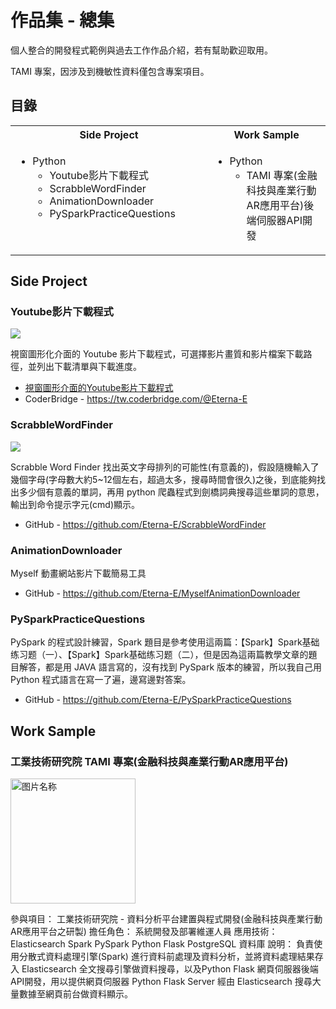 # 作品集 - 總集

個人整合的開發程式範例與過去工作作品介紹，若有幫助歡迎取用。

TAMI 專案，因涉及到機敏性資料僅包含專案項目。

## 目錄

<table>
       <tr>
            <th>Side Project</th>
            <th>Work Sample</th>
        </tr>
        <tr>
            <td valign="top" width="450">
                <ul>
<!--                     <li>Tunffli-智慧家居系統 -->
<!--                     </li> -->
                    <li>Python
                        <ul>
                            <li>Youtube影片下載程式</li>
                            <li>ScrabbleWordFinder</li>
                            <li>AnimationDownloader</li>
                            <li>PySparkPracticeQuestions</li>
                        </ul>
                    </li>
                </ul>
            </td>
            <td valign="top" width="450">
                <ul>
<!--                     <li>WiNet-無線環境監控系統
                    </li> -->
                    <li>Python
                        <ul>
<!--                             <li>DjangoPuYuanApi</li> -->
                            <li>TAMI 專案(金融科技與產業行動AR應用平台)後端伺服器API開發</li>
                        </ul>
                    </li>
                </ul>
            </td>
        </tr>
</table>

## Side Project

### Youtube影片下載程式

![](https://i.imgur.com/kdo8J2b.png)

視窗圖形化介面的 Youtube 影片下載程式，可選擇影片畫質和影片檔案下載路徑，並列出下載清單與下載進度。
* [視窗圖形介面的Youtube影片下載程式](https://tw.coderbridge.com/series/c471d97bb201460ab137c5e4955987df)
* CoderBridge - https://tw.coderbridge.com/@Eterna-E

### ScrabbleWordFinder

![](https://i.imgur.com/jpy4tyP.png)

Scrabble Word Finder 找出英文字母排列的可能性(有意義的)，假設隨機輸入了幾個字母(字母數大約5~12個左右，超過太多，搜尋時間會很久)之後，到底能夠找出多少個有意義的單詞，再用 python 爬蟲程式到劍橋詞典搜尋這些單詞的意思，輸出到命令提示字元(cmd)顯示。

* GitHub - https://github.com/Eterna-E/ScrabbleWordFinder

### AnimationDownloader

Myself 動畫網站影片下載簡易工具

* GitHub - https://github.com/Eterna-E/MyselfAnimationDownloader

### PySparkPracticeQuestions

PySpark 的程式設計練習，Spark 題目是參考使用這兩篇：【Spark】Spark基础练习题（一）、【Spark】Spark基础练习题（二），但是因為這兩篇教學文章的題目解答，都是用 JAVA 語言寫的，沒有找到 PySpark 版本的練習，所以我自己用 Python 程式語言在寫一了遍，邊寫邊對答案。

* GitHub - https://github.com/Eterna-E/PySparkPracticeQuestions

## Work Sample

### 工業技術研究院 TAMI 專案(金融科技與產業行動AR應用平台)

<!-- ![](https://i.imgur.com/YmOJKN6.png=600x600) -->
 <img src="https://i.imgur.com/YmOJKN6.png" width = "200" height = "200" alt="图片名称" align=center />
 
參與項目：
工業技術研究院 - 資料分析平台建置與程式開發(金融科技與產業行動AR應用平台之研製)
擔任角色：
系統開發及部署維運人員
應用技術：
Elasticsearch
Spark
PySpark
Python Flask
PostgreSQL 資料庫
說明：
負責使用分散式資料處理引擎(Spark) 進行資料前處理及資料分析，並將資料處理結果存入 Elasticsearch 全文搜尋引擎做資料搜尋，以及Python Flask 網頁伺服器後端 API開發，用以提供網頁伺服器 Python Flask Server 經由 Elasticsearch 搜尋大量數據至網頁前台做資料顯示。